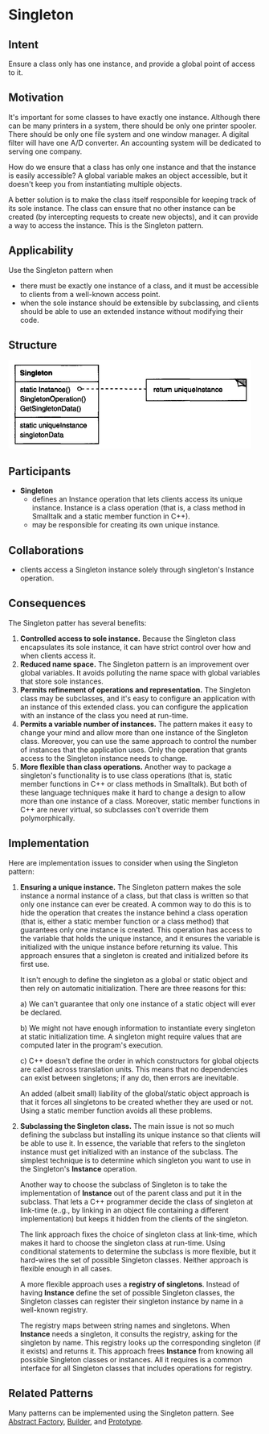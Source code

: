 # Singleton

## Intent
Ensure a class only has one instance, and provide a global point of access to it.

## Motivation
It's important for some classes to have exactly one instance. Although there can be many printers in a system, there should be only one printer spooler. There should be only one file system and one window manager. A digital filter will have one A/D converter. An accounting system will be dedicated to serving one company.

How do we ensure that a class has only one instance and that the instance is easily accessible? A global variable makes an object accessible, but it doesn't keep you from instantiating multiple objects.

A better solution is to make the class itself responsible for keeping track of its sole instance. The class can ensure that no other instance can be created (by intercepting requests to create new objects), and it can provide a way to access the instance. This is the Singleton pattern.

## Applicability
Use the Singleton pattern when
- there must be exactly one instance of a class, and it must be accessible to clients from a well-known access point.
- when the sole instance should be extensible by subclassing, and clients should be able to use an extended instance without modifying their code.

## Structure
![Singleton Structure"](SingletonStructure.png "Singleton Structure")

## Participants
- **Singleton**
    - defines an Instance operation that lets clients access its unique instance. Instance is a class operation (that is, a class method in Smalltalk and a static member function in C++).
    - may be responsible for creating its own unique instance.

## Collaborations
- clients access a Singleton instance solely through singleton's Instance operation.

## Consequences
The Singleton patter has several benefits:
1. **Controlled access to sole instance.** Because the Singleton class encapsulates its sole instance, it can have strict control over how and when clients access it.
2. **Reduced name space.** The Singleton pattern is an improvement over global variables. It avoids polluting the name space with global variables that store sole instances.
3. **Permits refinement of operations and representation.** The Singleton class may be subclasses, and it's easy to configure an application with an instance of this extended class. you can configure the application with an instance of the class you need at run-time.
4. **Permits a variable number of instances.** The pattern makes it easy to change your mind and allow more than one instance of the Singleton class. Moreover, you can use the same approach to control the number of instances that the application uses. Only the operation that grants access to the Singleton instance needs to change.
5. **More flexible than class operations.** Another way to package a singleton's functionality is to use class operations (that is, static member functions in C++ or class methods in Smalltalk). But both of these language techniques make it hard to change a design to allow more than one instance of a class. Moreover, static member functions in C++ are never virtual, so subclasses con't override them polymorphically.

## Implementation
Here are implementation issues to consider when using the Singleton pattern:
1. **Ensuring a unique instance.** The Singleton pattern makes the sole instance a normal instance of a class, but that class is written so that only one instance can ever be created. A common way to do this is to hide the operation that creates the instance behind a class operation (that is, either a static member function or a class method) that guarantees only one instance is created. This operation has access to the variable that holds the unique instance, and it ensures the variable is initialized with the unique instance before returning its value. This approach ensures that a singleton is created and initialized before its first use.

    It isn't enough to define the singleton as a global or static object and then rely on automatic initialization. There are three reasons for this:

    a) We can't guarantee that only one instance of a static object will ever be declared.

    b) We might not have enough information to instantiate every singleton at static initialization time. A singleton might require values that are computed later in the program's execution.

    c) C++ doesn't define the order in which constructors for global objects are called across translation units. This means that no dependencies can exist between singletons; if any do, then errors are inevitable.

    An added (albeit small) liability of the global/static object approach is that it forces all singletons to be created whether they are used or not. Using a static member function avoids all these problems.

2. **Subclassing the Singleton class.** The main issue is not so much defining the subclass but installing its unique instance so that clients will be able to use it. In essence, the variable that refers to the singleton instance must get initialized with an instance of the subclass. The simplest technique is to determine which singleton you want to use in the Singleton's **Instance** operation.

    Another way to choose the subclass of Singleton is to take the implementation of **Instance** out of the parent class and put it in the subclass. That lets a C++ programmer decide the class of singleton at link-time (e..g., by linking in an object file containing a different implementation) but keeps it hidden from the clients of the singleton.

    The link approach fixes the choice of singleton class at link-time, which makes it hard to choose the singleton class at run-time. Using conditional statements to determine the subclass is more flexible, but it hard-wires the set of possible Singleton classes. Neither approach is flexible enough in all cases.

    A more flexible approach uses a **registry of singletons**. Instead of having **Instance** define the set of possible Singleton classes, the Singleton classes can register their singleton instance by name in a well-known registry.

    The registry maps between string names and singletons. When **Instance** needs a singleton, it consults the registry, asking for the singleton by name. This registry looks up the corresponding singleton (if it exists) and returns it. This approach frees **Instance** from knowing all possible Singleton classes or instances. All it requires is a common interface for all Singleton classes that includes operations for registry.

## Related Patterns
Many patterns can be implemented using the Singleton pattern. See [Abstract Factory](<../2.1.1 Abstract Factory/Abstract Factory.md>), [Builder](<../2.1.2 Builder/Builder.md>), and [Prototype](<../2.1.4 Prototype/Prototype.md>).

